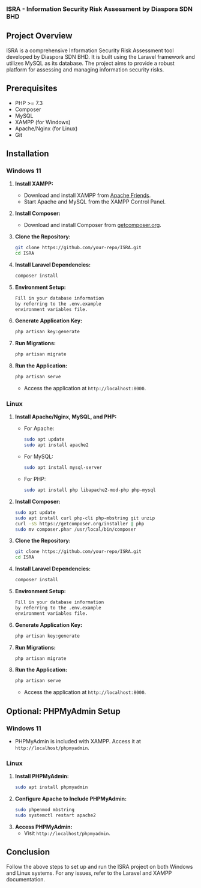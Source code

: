 ### ISRA - Information Security Risk Assessment by Diaspora SDN BHD

## Project Overview
ISRA is a comprehensive Information Security Risk Assessment tool developed by Diaspora SDN BHD. It is built using the Laravel framework and utilizes MySQL as its database. The project aims to provide a robust platform for assessing and managing information security risks.

## Prerequisites
- PHP >= 7.3
- Composer
- MySQL
- XAMPP (for Windows)
- Apache/Nginx (for Linux)
- Git

## Installation

### Windows 11

1. **Install XAMPP:**
   - Download and install XAMPP from [Apache Friends](https://www.apachefriends.org/index.html).
   - Start Apache and MySQL from the XAMPP Control Panel.

2. **Install Composer:**
   - Download and install Composer from [getcomposer.org](https://getcomposer.org/).

3. **Clone the Repository:**
   ```sh
   git clone https://github.com/your-repo/ISRA.git
   cd ISRA
   ```

4. **Install Laravel Dependencies:**
   ```sh
   composer install
   ```

5. **Environment Setup:**
   ```sh
   Fill in your database information
   by referring to the .env.example
   environment variables file.
   ```

6. **Generate Application Key:**
   ```sh
   php artisan key:generate
   ```

7. **Run Migrations:**
   ```sh
   php artisan migrate
   ```

8. **Run the Application:**
   ```sh
   php artisan serve
   ```
   - Access the application at `http://localhost:8000`.

### Linux

1. **Install Apache/Nginx, MySQL, and PHP:**
   - For Apache:
     ```sh
     sudo apt update
     sudo apt install apache2
     ```
   - For MySQL:
     ```sh
     sudo apt install mysql-server
     ```
   - For PHP:
     ```sh
     sudo apt install php libapache2-mod-php php-mysql
     ```

2. **Install Composer:**
   ```sh
   sudo apt update
   sudo apt install curl php-cli php-mbstring git unzip
   curl -sS https://getcomposer.org/installer | php
   sudo mv composer.phar /usr/local/bin/composer
   ```

3. **Clone the Repository:**
   ```sh
   git clone https://github.com/your-repo/ISRA.git
   cd ISRA
   ```

4. **Install Laravel Dependencies:**
   ```sh
   composer install
   ```

5. **Environment Setup:**
    ```sh
   Fill in your database information
   by referring to the .env.example
   environment variables file.
   ```

6. **Generate Application Key:**
   ```sh
   php artisan key:generate
   ```

7. **Run Migrations:**
   ```sh
   php artisan migrate
   ```

8. **Run the Application:**
   ```sh
   php artisan serve
   ```
   - Access the application at `http://localhost:8000`.

## Optional: PHPMyAdmin Setup

### Windows 11
- PHPMyAdmin is included with XAMPP. Access it at `http://localhost/phpmyadmin`.

### Linux
1. **Install PHPMyAdmin:**
   ```sh
   sudo apt install phpmyadmin
   ```
2. **Configure Apache to Include PHPMyAdmin:**
   ```sh
   sudo phpenmod mbstring
   sudo systemctl restart apache2
   ```
3. **Access PHPMyAdmin:**
   - Visit `http://localhost/phpmyadmin`.

## Conclusion
Follow the above steps to set up and run the ISRA project on both Windows and Linux systems. For any issues, refer to the Laravel and XAMPP documentation.